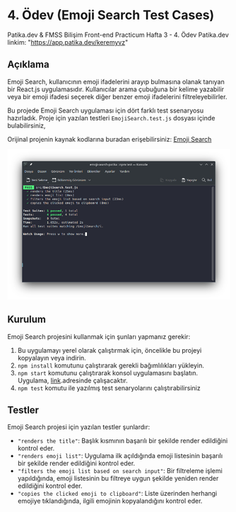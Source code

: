 # 4. Ödev (Emoji Search Test Cases)

Patika.dev & FMSS Bilişim Front-end Practicum Hafta 3 - 4. Ödev
Patika.dev linkim: "https://app.patika.dev/keremyvz"

## Açıklama

Emoji Search, kullanıcının emoji ifadelerini arayıp bulmasına olanak tanıyan bir React.js uygulamasıdır. Kullanıcılar arama çubuğuna bir kelime yazabilir veya bir emoji ifadesi seçerek diğer benzer emoji ifadelerini filtreleyebilirler.

Bu projede Emoji Search uygulaması için dört farklı test ssenaryosu hazırladık.
Proje için yazılan testleri `EmojiSearch.test.js` dosyası içinde bulabilirsiniz,

Orijinal projenin kaynak kodlarına buradan erişebilirsiniz:
[Emoji Search](https://github.com/ahfarmer/emoji-search)

![Ekran Görüntüsü](https://github.com/krmmyvz/emoji-search-patika/blob/afed1e1e500d9695d2f5a45dff601eb0660d81d4/Screenshot.png)

## Kurulum

Emoji Search projesini kullanmak için şunları yapmanız gerekir:

1. Bu uygulamayı yerel olarak çalıştırmak için, öncelikle bu projeyi kopyalayın veya indirin.
2. `npm install` komutunu çalıştırarak gerekli bağımlılıkları yükleyin.
3. `npm start` komutunu çalıştırarak konsol uygulamasını başlatın. Uygulama, [link](http://localhost:3000).adresinde çalışacaktır.
4. `npm test` komutu ile yazılmış test senaryolarını çalıştırabilirsiniz

## Testler

Emoji Search projesi için yazılan testler şunlardır:

- `"renders the title"`: Başlık kısmının başarılı bir şekilde render edildiğini kontrol eder.
- `"renders emoji list"`: Uygulama ilk açıldığında emoji listesinin başarılı bir şekilde render edildiğini kontrol eder.
- `"filters the emoji list based on search input"`: Bir filtreleme işlemi yapıldığında, emoji listesinin bu filtreye uygun şekilde yeniden render edildiğini kontrol eder.
- `"copies the clicked emoji to clipboard"`: Liste üzerinden herhangi emojiye tıklandığında, ilgili emojinin kopyalandığını kontrol eder.
